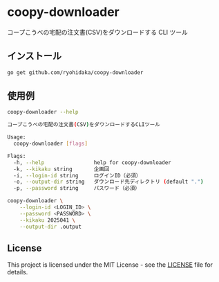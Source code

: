 # coopy-downloader

コープこうべの宅配の注文書(CSV)をダウンロードする CLI ツール

## インストール

```bash
go get github.com/ryohidaka/coopy-downloader
```

## 使用例

```bash
coopy-downloader --help

コープこうべの宅配の注文書(CSV)をダウンロードするCLIツール

Usage:
  coopy-downloader [flags]

Flags:
  -h, --help                help for coopy-downloader
  -k, --kikaku string       企画回
  -i, --login-id string     ログインID（必須）
  -o, --output-dir string   ダウンロード先ディレクトリ (default ".")
  -p, --password string     パスワード（必須）

coopy-downloader \
    --login-id <LOGIN_ID> \
    --password <PASSWORD> \
    --kikaku 2025041 \
    --output-dir .output
```

## License

This project is licensed under the MIT License - see the [LICENSE](LICENSE) file for details.
